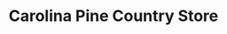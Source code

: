 ---
title: "Carolina Pine Country Store"
url: /goldsboro/carolina-pine-country-store/
shop: Andenken
---